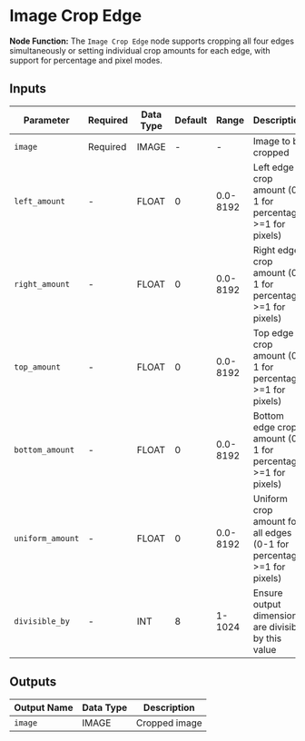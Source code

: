 # Image Crop Edge

**Node Function:** The `Image Crop Edge` node supports cropping all four edges simultaneously or setting individual crop amounts for each edge, with support for percentage and pixel modes.

## Inputs

| Parameter | Required | Data Type | Default | Range | Description |
| --------- | -------- | --------- | ------- | ----- | ----------- |
| `image` | Required | IMAGE | - | - | Image to be cropped |
| `left_amount` | - | FLOAT | 0 | 0.0-8192 | Left edge crop amount (0-1 for percentage, >=1 for pixels) |
| `right_amount` | - | FLOAT | 0 | 0.0-8192 | Right edge crop amount (0-1 for percentage, >=1 for pixels) |
| `top_amount` | - | FLOAT | 0 | 0.0-8192 | Top edge crop amount (0-1 for percentage, >=1 for pixels) |
| `bottom_amount` | - | FLOAT | 0 | 0.0-8192 | Bottom edge crop amount (0-1 for percentage, >=1 for pixels) |
| `uniform_amount` | - | FLOAT | 0 | 0.0-8192 | Uniform crop amount for all edges (0-1 for percentage, >=1 for pixels) |
| `divisible_by` | - | INT | 8 | 1-1024 | Ensure output dimensions are divisible by this value |

## Outputs

| Output Name | Data Type | Description |
|-------------|-----------|-------------|
| `image` | IMAGE | Cropped image |